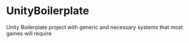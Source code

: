 # UnityBoilerplate
Unity Boilerplate project with generic and necessary systems that most games will require

